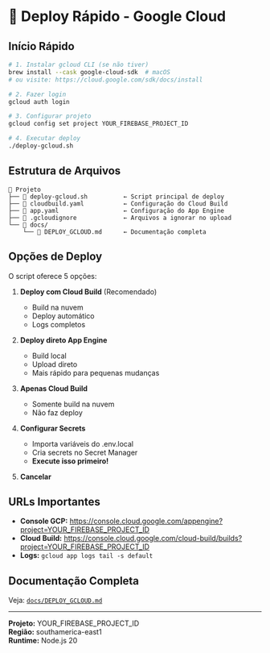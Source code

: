 # 🚀 Deploy Rápido - Google Cloud

## Início Rápido

```bash
# 1. Instalar gcloud CLI (se não tiver)
brew install --cask google-cloud-sdk  # macOS
# ou visite: https://cloud.google.com/sdk/docs/install

# 2. Fazer login
gcloud auth login

# 3. Configurar projeto
gcloud config set project YOUR_FIREBASE_PROJECT_ID

# 4. Executar deploy
./deploy-gcloud.sh
```

## Estrutura de Arquivos

```
📁 Projeto
├── 📄 deploy-gcloud.sh          ← Script principal de deploy
├── 📄 cloudbuild.yaml           ← Configuração do Cloud Build
├── 📄 app.yaml                  ← Configuração do App Engine
├── 📄 .gcloudignore             ← Arquivos a ignorar no upload
└── 📁 docs/
    └── 📄 DEPLOY_GCLOUD.md      ← Documentação completa
```

## Opções de Deploy

O script oferece 5 opções:

1. **Deploy com Cloud Build** (Recomendado)
   - Build na nuvem
   - Deploy automático
   - Logs completos

2. **Deploy direto App Engine**
   - Build local
   - Upload direto
   - Mais rápido para pequenas mudanças

3. **Apenas Cloud Build**
   - Somente build na nuvem
   - Não faz deploy

4. **Configurar Secrets**
   - Importa variáveis do .env.local
   - Cria secrets no Secret Manager
   - **Execute isso primeiro!**

5. **Cancelar**

## URLs Importantes

- **Console GCP:** https://console.cloud.google.com/appengine?project=YOUR_FIREBASE_PROJECT_ID
- **Cloud Build:** https://console.cloud.google.com/cloud-build/builds?project=YOUR_FIREBASE_PROJECT_ID
- **Logs:** `gcloud app logs tail -s default`

## Documentação Completa

Veja: [`docs/DEPLOY_GCLOUD.md`](docs/DEPLOY_GCLOUD.md)

---

**Projeto:** YOUR_FIREBASE_PROJECT_ID  
**Região:** southamerica-east1  
**Runtime:** Node.js 20
